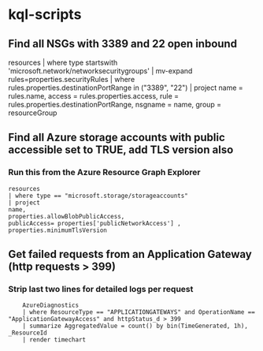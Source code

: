 # kql-scripts

## Find all NSGs with 3389 and 22 open inbound

resources 
| where type startswith 'microsoft.network/networksecuritygroups' 
| mv-expand rules=properties.securityRules
| where rules.properties.destinationPortRange in ("3389", "22")
| project 
    name    = rules.name, 
    access  = rules.properties.access, 
    rule    = rules.properties.destinationPortRange, 
    nsgname = name, 
    group   = resourceGroup

## Find all Azure storage accounts with public accessible set to TRUE, add TLS version also
### Run this from the Azure Resource Graph Explorer

    resources
    | where type == "microsoft.storage/storageaccounts"
    | project
    name,
    properties.allowBlobPublicAccess,
    publicAccess= properties['publicNetworkAccess'] ,
    properties.minimumTlsVersion

## Get failed requests from an Application Gateway (http requests > 399)
### Strip last two lines for detailed logs per request

        AzureDiagnostics
        | where ResourceType == "APPLICATIONGATEWAYS" and OperationName == "ApplicationGatewayAccess" and httpStatus_d > 399
        | summarize AggregatedValue = count() by bin(TimeGenerated, 1h), _ResourceId
        | render timechart
        
        
        
